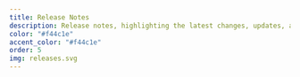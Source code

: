```yaml
---
title: Release Notes
description: Release notes, highlighting the latest changes, updates, and warnings.
color: "#f44c1e"
accent_color: "#f44c1e"
order: 5
img: releases.svg
---
```

